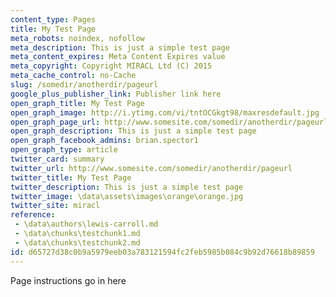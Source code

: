 ```yaml
---
content_type: Pages
title: My Test Page
meta_robots: noindex, nofollow
meta_description: This is just a simple test page
meta_content_expires: Meta Content Expires value
meta_copyright: Copyright MIRACL Ltd (C) 2015
meta_cache_control: no-Cache
slug: /somedir/anotherdir/pageurl
google_plus_publisher_link: Publisher link here
open_graph_title: My Test Page
open_graph_image: http://i.ytimg.com/vi/tntOCGkgt98/maxresdefault.jpg
open_graph_page_url: http://www.somesite.com/somedir/anotherdir/pageurl
open_graph_description: This is just a simple test page
open_graph_facebook_admins: brian.spector1
open_graph_type: article
twitter_card: summary
twitter_url: http://www.somesite.com/somedir/anotherdir/pageurl
twitter_title: My Test Page
twitter_description: This is just a simple test page
twitter_image: \data\assets\images\orange\orange.jpg
twitter_site: miracl
reference:
 - \data\authors\lewis-carroll.md
 - \data\chunks\testchunk1.md
 - \data\chunks\testchunk2.md
id: d65727d38c0b9a5979eeb03a783121594fc2feb5985b084c9b92d76618b89859
---
```


Page instructions go in here